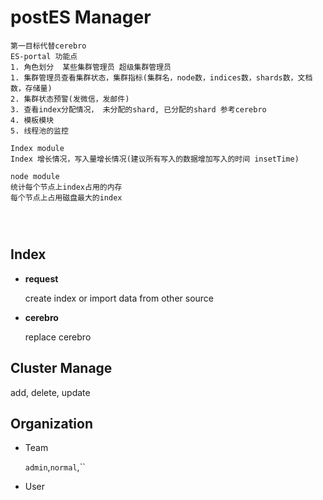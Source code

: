 # postES Manager

```
第一目标代替cerebro
ES-portal 功能点   
1. 角色划分  某些集群管理员 超级集群管理员
1. 集群管理员查看集群状态，集群指标(集群名，node数，indices数，shards数，文档数，存储量)
2. 集群状态预警(发微信，发邮件)
3. 查看index分配情况， 未分配的shard, 已分配的shard 参考cerebro
4. 模板模块
5. 线程池的监控

Index module
Index 增长情况，写入量增长情况(建议所有写入的数据增加写入的时间 insetTime)

node module
统计每个节点上index占用的内存
每个节点上占用磁盘最大的index




```

## Index

- **request**

  create index or import data from other source

- **cerebro**

  replace cerebro 

## Cluster Manage

 add, delete, update

## Organization

- Team

  `admin`,`normal`,``

- User